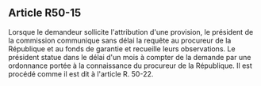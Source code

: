 Article R50-15
----
Lorsque le demandeur sollicite l'attribution d'une provision, le président de la
commission communique sans délai la requête au procureur de la République et au
fonds de garantie et recueille leurs observations. Le président statue dans le
délai d'un mois à compter de la demande par une ordonnance portée à la
connaissance du procureur de la République. Il est procédé comme il est dit à
l'article R. 50-22.
